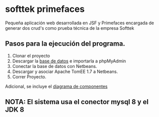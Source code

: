 # softtek primefaces
Pequeña aplicación web desarrollada en JSF y Primefaces encargada de generar dos crud's como prueba técnica de la empresa Softtek

## Pasos para la ejecución del programa.

1. Clonar el proyecto
2. Descargar la [base de datos](https://github.com/Juan-Carlos-Estevez-Vargas/softtek-primefaces/blob/master/softtek_app.sql) e importarla a phpMyAdmin
3. Conectar la base de datos con Netbeans.
4. Descargar y asociar Apache TomEE 1.7 a Netbeans.
5. Correr Proyecto.

Adicional, se incluye el [diagrama de componentes](https://github.com/Juan-Carlos-Estevez-Vargas/softtek-primefaces/blob/master/diagrama%20de%20componentes.jpg)

## NOTA: El sistema usa el conector mysql 8 y el JDK 8
